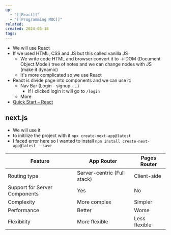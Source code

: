 ```yaml
---
up:
  - "[[React]]"
  - "[[Programming MOC]]"
related: 
created: 2024-05-18
tags:
---
```

- We will use React
- If we used HTML, CSS and JS but this called vanilla JS
	- We write code HTML and browser convert it to -> DOM (Document Object Model) tree of notes and we can change nodes with JS (make it dynamic)
	- It's more complicated so we use React
- React is divide page into components and we can use it:
	- Nav Bar (Login - signup - ..)
		- If I clicked login it will go to `/login`
	- More
- [Quick Start – React](https://react.dev/learn)

## next.js
- We will use it 
- to initilize the project with it 
  `npx create-next-app@latest`
- I faced error here so I wanted to install `npm install create-next-app@latest --save`

| Feature                       | App Router                  | Pages Router  |
| ----------------------------- | --------------------------- | ------------- |
| Routing type                  | Server-centric (Full stack) | Client-side   |
| Support for Server Components | Yes                         | No            |
| Complexity                    | More complex                | Simpler       |
| Performance                   | Better                      | Worse         |
| Flexibility                   | More flexible               | Less flexible |
